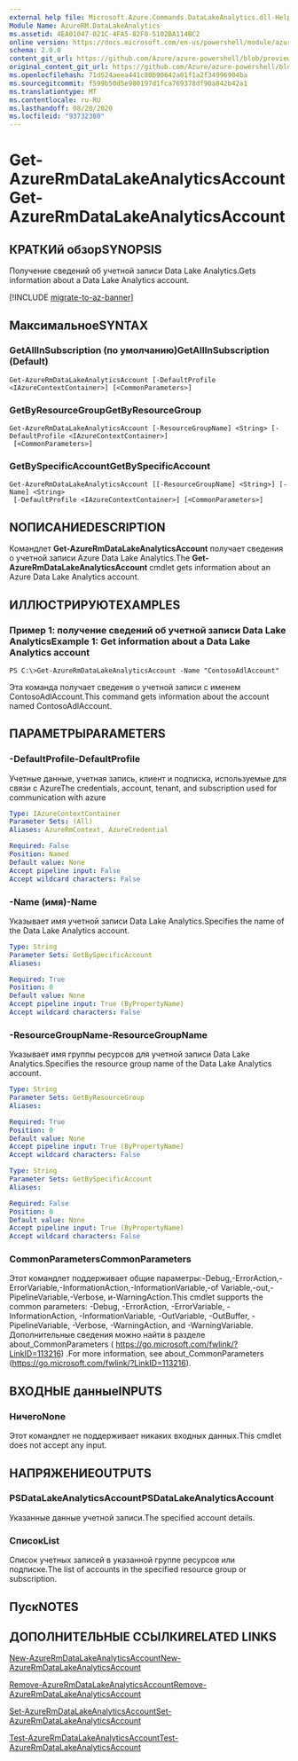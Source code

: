 ```yaml
---
external help file: Microsoft.Azure.Commands.DataLakeAnalytics.dll-Help.xml
Module Name: AzureRM.DataLakeAnalytics
ms.assetid: 4EA01047-021C-4FA5-82F0-5102BA114BC2
online version: https://docs.microsoft.com/en-us/powershell/module/azurerm.datalakeanalytics/get-azurermdatalakeanalyticsaccount
schema: 2.0.0
content_git_url: https://github.com/Azure/azure-powershell/blob/preview/src/ResourceManager/DataLakeAnalytics/Commands.DataLakeAnalytics/help/Get-AzureRmDataLakeAnalyticsAccount.md
original_content_git_url: https://github.com/Azure/azure-powershell/blob/preview/src/ResourceManager/DataLakeAnalytics/Commands.DataLakeAnalytics/help/Get-AzureRmDataLakeAnalyticsAccount.md
ms.openlocfilehash: 71d524aeea441c80b90642a01f1a2f34996904ba
ms.sourcegitcommit: f599b50d5e980197d1fca769378df90a842b42a1
ms.translationtype: MT
ms.contentlocale: ru-RU
ms.lasthandoff: 08/20/2020
ms.locfileid: "93732380"
---
```

# <span data-ttu-id="be738-101">Get-AzureRmDataLakeAnalyticsAccount</span><span class="sxs-lookup"><span data-stu-id="be738-101">Get-AzureRmDataLakeAnalyticsAccount</span></span>

## <span data-ttu-id="be738-102">КРАТКИй обзор</span><span class="sxs-lookup"><span data-stu-id="be738-102">SYNOPSIS</span></span>
<span data-ttu-id="be738-103">Получение сведений об учетной записи Data Lake Analytics.</span><span class="sxs-lookup"><span data-stu-id="be738-103">Gets information about a Data Lake Analytics account.</span></span>

[!INCLUDE [migrate-to-az-banner](../../includes/migrate-to-az-banner.md)]

## <span data-ttu-id="be738-104">Максимальное</span><span class="sxs-lookup"><span data-stu-id="be738-104">SYNTAX</span></span>

### <span data-ttu-id="be738-105">GetAllInSubscription (по умолчанию)</span><span class="sxs-lookup"><span data-stu-id="be738-105">GetAllInSubscription (Default)</span></span>
```
Get-AzureRmDataLakeAnalyticsAccount [-DefaultProfile <IAzureContextContainer>] [<CommonParameters>]
```

### <span data-ttu-id="be738-106">GetByResourceGroup</span><span class="sxs-lookup"><span data-stu-id="be738-106">GetByResourceGroup</span></span>
```
Get-AzureRmDataLakeAnalyticsAccount [-ResourceGroupName] <String> [-DefaultProfile <IAzureContextContainer>]
 [<CommonParameters>]
```

### <span data-ttu-id="be738-107">GetBySpecificAccount</span><span class="sxs-lookup"><span data-stu-id="be738-107">GetBySpecificAccount</span></span>
```
Get-AzureRmDataLakeAnalyticsAccount [[-ResourceGroupName] <String>] [-Name] <String>
 [-DefaultProfile <IAzureContextContainer>] [<CommonParameters>]
```

## <span data-ttu-id="be738-108">NОПИСАНИЕ</span><span class="sxs-lookup"><span data-stu-id="be738-108">DESCRIPTION</span></span>
<span data-ttu-id="be738-109">Командлет **Get-AzureRmDataLakeAnalyticsAccount** получает сведения о учетной записи Azure Data Lake Analytics.</span><span class="sxs-lookup"><span data-stu-id="be738-109">The **Get-AzureRmDataLakeAnalyticsAccount** cmdlet gets information about an Azure Data Lake Analytics account.</span></span>

## <span data-ttu-id="be738-110">ИЛЛЮСТРИРУЮТ</span><span class="sxs-lookup"><span data-stu-id="be738-110">EXAMPLES</span></span>

### <span data-ttu-id="be738-111">Пример 1: получение сведений об учетной записи Data Lake Analytics</span><span class="sxs-lookup"><span data-stu-id="be738-111">Example 1: Get information about a Data Lake Analytics account</span></span>
```
PS C:\>Get-AzureRmDataLakeAnalyticsAccount -Name "ContosoAdlAccount"
```

<span data-ttu-id="be738-112">Эта команда получает сведения о учетной записи с именем ContosoAdlAccount.</span><span class="sxs-lookup"><span data-stu-id="be738-112">This command gets information about the account named ContosoAdlAccount.</span></span>

## <span data-ttu-id="be738-113">ПАРАМЕТРЫ</span><span class="sxs-lookup"><span data-stu-id="be738-113">PARAMETERS</span></span>

### <span data-ttu-id="be738-114">-DefaultProfile</span><span class="sxs-lookup"><span data-stu-id="be738-114">-DefaultProfile</span></span>
<span data-ttu-id="be738-115">Учетные данные, учетная запись, клиент и подписка, используемые для связи с Azure</span><span class="sxs-lookup"><span data-stu-id="be738-115">The credentials, account, tenant, and subscription used for communication with azure</span></span>

```yaml
Type: IAzureContextContainer
Parameter Sets: (All)
Aliases: AzureRmContext, AzureCredential

Required: False
Position: Named
Default value: None
Accept pipeline input: False
Accept wildcard characters: False
```

### <span data-ttu-id="be738-116">-Name (имя)</span><span class="sxs-lookup"><span data-stu-id="be738-116">-Name</span></span>
<span data-ttu-id="be738-117">Указывает имя учетной записи Data Lake Analytics.</span><span class="sxs-lookup"><span data-stu-id="be738-117">Specifies the name of the Data Lake Analytics account.</span></span>

```yaml
Type: String
Parameter Sets: GetBySpecificAccount
Aliases: 

Required: True
Position: 0
Default value: None
Accept pipeline input: True (ByPropertyName)
Accept wildcard characters: False
```

### <span data-ttu-id="be738-118">-ResourceGroupName</span><span class="sxs-lookup"><span data-stu-id="be738-118">-ResourceGroupName</span></span>
<span data-ttu-id="be738-119">Указывает имя группы ресурсов для учетной записи Data Lake Analytics.</span><span class="sxs-lookup"><span data-stu-id="be738-119">Specifies the resource group name of the Data Lake Analytics account.</span></span>

```yaml
Type: String
Parameter Sets: GetByResourceGroup
Aliases: 

Required: True
Position: 0
Default value: None
Accept pipeline input: True (ByPropertyName)
Accept wildcard characters: False
```

```yaml
Type: String
Parameter Sets: GetBySpecificAccount
Aliases: 

Required: False
Position: 0
Default value: None
Accept pipeline input: True (ByPropertyName)
Accept wildcard characters: False
```

### <span data-ttu-id="be738-120">CommonParameters</span><span class="sxs-lookup"><span data-stu-id="be738-120">CommonParameters</span></span>
<span data-ttu-id="be738-121">Этот командлет поддерживает общие параметры:-Debug,-ErrorAction,-ErrorVariable,-InformationAction,-InformationVariable,-of Variable,-out,-PipelineVariable,-Verbose, и-WarningAction.</span><span class="sxs-lookup"><span data-stu-id="be738-121">This cmdlet supports the common parameters: -Debug, -ErrorAction, -ErrorVariable, -InformationAction, -InformationVariable, -OutVariable, -OutBuffer, -PipelineVariable, -Verbose, -WarningAction, and -WarningVariable.</span></span> <span data-ttu-id="be738-122">Дополнительные сведения можно найти в разделе about_CommonParameters ( https://go.microsoft.com/fwlink/?LinkID=113216) .</span><span class="sxs-lookup"><span data-stu-id="be738-122">For more information, see about_CommonParameters (https://go.microsoft.com/fwlink/?LinkID=113216).</span></span>

## <span data-ttu-id="be738-123">ВХОДНЫЕ данные</span><span class="sxs-lookup"><span data-stu-id="be738-123">INPUTS</span></span>

### <span data-ttu-id="be738-124">Ничего</span><span class="sxs-lookup"><span data-stu-id="be738-124">None</span></span>
<span data-ttu-id="be738-125">Этот командлет не поддерживает никаких входных данных.</span><span class="sxs-lookup"><span data-stu-id="be738-125">This cmdlet does not accept any input.</span></span>

## <span data-ttu-id="be738-126">НАПРЯЖЕНИЕ</span><span class="sxs-lookup"><span data-stu-id="be738-126">OUTPUTS</span></span>

### <span data-ttu-id="be738-127">PSDataLakeAnalyticsAccount</span><span class="sxs-lookup"><span data-stu-id="be738-127">PSDataLakeAnalyticsAccount</span></span>
<span data-ttu-id="be738-128">Указанные данные учетной записи.</span><span class="sxs-lookup"><span data-stu-id="be738-128">The specified account details.</span></span>

### <span data-ttu-id="be738-129">Список<PSDataLakeAnalyticsAccountBasic></span><span class="sxs-lookup"><span data-stu-id="be738-129">List<PSDataLakeAnalyticsAccountBasic></span></span>
<span data-ttu-id="be738-130">Список учетных записей в указанной группе ресурсов или подписке.</span><span class="sxs-lookup"><span data-stu-id="be738-130">The list of accounts in the specified resource group or subscription.</span></span>

## <span data-ttu-id="be738-131">Пуск</span><span class="sxs-lookup"><span data-stu-id="be738-131">NOTES</span></span>

## <span data-ttu-id="be738-132">ДОПОЛНИТЕЛЬНЫЕ ССЫЛКИ</span><span class="sxs-lookup"><span data-stu-id="be738-132">RELATED LINKS</span></span>

[<span data-ttu-id="be738-133">New-AzureRmDataLakeAnalyticsAccount</span><span class="sxs-lookup"><span data-stu-id="be738-133">New-AzureRmDataLakeAnalyticsAccount</span></span>](./New-AzureRmDataLakeAnalyticsAccount.md)

[<span data-ttu-id="be738-134">Remove-AzureRmDataLakeAnalyticsAccount</span><span class="sxs-lookup"><span data-stu-id="be738-134">Remove-AzureRmDataLakeAnalyticsAccount</span></span>](./Remove-AzureRmDataLakeAnalyticsAccount.md)

[<span data-ttu-id="be738-135">Set-AzureRmDataLakeAnalyticsAccount</span><span class="sxs-lookup"><span data-stu-id="be738-135">Set-AzureRmDataLakeAnalyticsAccount</span></span>](./Set-AzureRmDataLakeAnalyticsAccount.md)

[<span data-ttu-id="be738-136">Test-AzureRmDataLakeAnalyticsAccount</span><span class="sxs-lookup"><span data-stu-id="be738-136">Test-AzureRmDataLakeAnalyticsAccount</span></span>](./Test-AzureRmDataLakeAnalyticsAccount.md)


